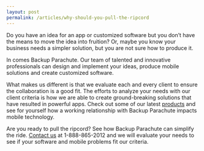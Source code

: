 ```yaml
---
layout: post
permalink: /articles/why-should-you-pull-the-ripcord
---
```


Do you have an idea for an app or customized software but you don’t have the means to move the idea into fruition? Or, maybe you know your business needs a simpler solution, but you are not sure how to produce it.

In comes Backup Parachute. Our team of talented and innovative professionals can design and implement your ideas, produce mobile solutions and create customized software. 

What makes us different is that we evaluate each and every client to ensure the collaboration is a good fit. The efforts to analyze your needs with our client criteria is how we are able to create ground-breaking solutions that have resulted in powerful apps. Check out some of our latest [products](http://backupparachute.com/products) and see for yourself how a working relationship with Backup Parachute impacts mobile technology. 

Are you ready to pull the ripcord? See how Backup Parachute can simplify the ride. [Contact us](http://www.backupparachute.com/contact "Contact Us") at 1-888-865-2012 and we will evaluate your needs to see if your software and mobile problems fit our criteria.
